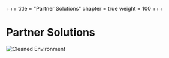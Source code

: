 +++
title = "Partner Solutions"
chapter = true
weight = 100
+++

# Partner Solutions
![Cleaned Environment](/images/cleanup.svg)